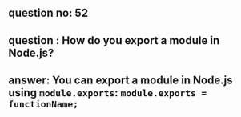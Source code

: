 
      
## question no: 52

## question : How do you export a module in Node.js?

## answer: You can export a module in Node.js using `module.exports`: `module.exports = functionName;`
      